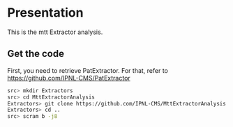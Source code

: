 # Presentation

This is the mtt Extractor analysis.

## Get the code

First, you need to retrieve PatExtractor. For that, refer to https://github.com/IPNL-CMS/PatExtractor

```bash
src> mkdir Extractors
src> cd MttExtractorAnalysis
Extractors> git clone https://github.com/IPNL-CMS/MttExtractorAnalysis.git
Extractors> cd ..
src> scram b -j8
```
